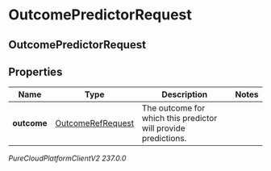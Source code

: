 # OutcomePredictorRequest

## OutcomePredictorRequest

## Properties

|Name | Type | Description | Notes|
|------------ | ------------- | ------------- | -------------|
| **outcome** | [OutcomeRefRequest](OutcomeRefRequest) | The outcome for which this predictor will provide predictions. | |



_PureCloudPlatformClientV2 237.0.0_
